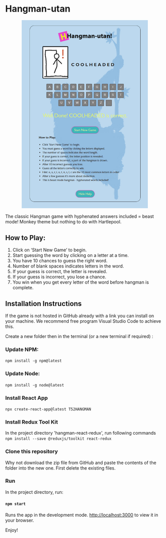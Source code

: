 # Hangman-utan

<p align=center>
  <img alt="example gameplay" src="https://github.com/JamesACook/Hangman-utan/blob/main/src/images/Sample.jpg" style="width:400px;" />
  </p>


The classic Hangman game with hyphenated answers included = beast mode!
Monkey theme but nothing to do with Hartlepool.

## How to Play:

1. Click on ‘Start New Game’ to begin.
2. Start guessing the word by clicking on a letter at a time.
3. You have 10 chances to guess the right word.
4. Number of blank spaces indicates letters in the word.
5. If your guess is correct, the letter is revealed.
6. If your guess is incorrect, you lose a chance.
7. You win when you get every letter of the word before hangman is complete.

## Installation Instructions

If the game is not hosted in GitHub already with a link you can install on your machine.
We recommend free program Visual Studio Code to achieve this.

Create a new folder then in the terminal (or a new terminal if required) :

### Update NPM:

`npm install -g npm@latest`

### Update Node:

`npm install -g node@latest`

### Install React App

`npx create-react-app@latest T52HANGMAN`

### Install Redux Tool Kit

In the project directory 'hangman-react-redux', run following commands  
`npm install --save @reduxjs/toolkit react-redux`

### Clone this repository

Why not download the zip file from GitHub and paste the contents of the folder 
into the new one. First delete the existing files.

### Run 

In the project directory, run:

#### `npm start`

Runs the app in the development mode.
[http://localhost:3000](http://localhost:3000) to view it in your browser.

Enjoy!

